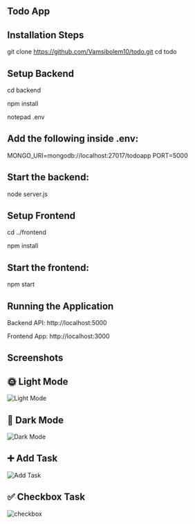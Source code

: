 ## Todo App

## Installation Steps

git clone https://github.com/Vamsibolem10/todo.git
cd todo

## Setup Backend

cd backend

npm install

notepad .env

## Add the following inside .env:

MONGO_URI=mongodb://localhost:27017/todoapp
PORT=5000

## Start the backend:

node server.js

## Setup Frontend

cd ../frontend

npm install

## Start the frontend:

npm start

## Running the Application

Backend API: http://localhost:5000

Frontend App: http://localhost:3000

## Screenshots

## 🌞 Light Mode
![Light Mode](https://github.com/user-attachments/assets/e0d0ce48-b1f8-4fab-97a9-a67edaa89381)



## 🌙 Dark Mode
![Dark Mode](https://github.com/user-attachments/assets/c70c6a0b-1c5f-4d15-8208-13238dad0a1d)



## ➕ Add Task
![Add Task](https://github.com/user-attachments/assets/41970b3d-ec2d-4072-a381-a42e0d54153e)



## ✅ Checkbox Task
![checkbox](https://github.com/user-attachments/assets/e22065ae-fab7-48c2-824f-a70b19216a2b)
